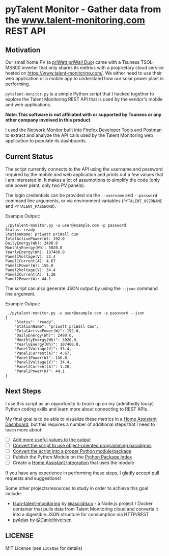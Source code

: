 # pyTalent Monitor - Gather data from the www.talent-monitoring.com REST API

## Motivation

Our small home PV (a [priWatt priWall Duo](https://priwatt.de/stecker-solaranlagen/fassade/priwall-duo/SW10354.1)) came with a Tsuness TSOL-MS800 inverter that only shares its metrics with a proprietary cloud service hosted on https://www.talent-monitoring.com/. We either need to use their web application or a mobile app to understand how our solar power plant is performing.

`pytalent-monitor.py` is a simple Python script that I hacked together to explore the Talent Monitoring REST API that is used by the vendor's mobile and web applications.

**Note: This software is not affiliated with or supported by Tsuness or any other company involved in this product.**

I used the [Network Monitor](https://firefox-source-docs.mozilla.org/devtools-user/network_monitor/index.html) built into [Firefox Developer Tools](https://firefox-dev.tools/) and [Postman](https://www.postman.com/) to extract and analyze the API calls used by the Talent Monitoring web application to populate its dashboards.

## Current Status

The script currently connects to the API using the username and password required by the mobile and web application and prints out a few values that I am interested in. It makes a lot of assumptions to simplify the code (only one power plant, only two PV panels).

The login credentials can be provided via the `--username` and `--password` command line arguments, or via environment variables (`PYTALENT_USERNAME` and `PYTALENT_PASSWORD`).

Example Output:
```
./pytalent-monitor.py -u user@example.com -p password
Status: ready
StationName: priwatt priWall duo
TotalActivePower(W): 192.0
DailyEnergy(Wh): 2490.0
MonthlyEnergy(Wh): 5020.0
YearlyEnergy(Wh): 107460.0
Panel1Voltage(V): 33.4
Panel1Current(A): 4.67
Panel1Power(W): 156.0
Panel2Voltage(V): 34.4
Panel2Current(A): 1.28
Panel2Power(W): 44.1
```

The script can also generate JSON output by using the ``--json`` command line argument.

Example Output:
```
 ./pytalent-monitor.py -u user@example.com -p password --json
{
    "Status": "ready",
    "StationName": "priwatt priWall duo",
    "TotalActivePower(W)": 192.0,
    "DailyEnergy(Wh)": 2490.0,
    "MonthlyEnergy(Wh)": 5020.0,
    "YearlyEnergy(Wh)": 107460.0,
    "Panel1Voltage(V)": 33.4,
    "Panel1Current(A)": 4.67,
    "Panel1Power(W)": 156.0,
    "Panel2Voltage(V)": 34.4,
    "Panel2Current(A)": 1.28,
    "Panel2Power(W)": 44.1
}
```

## Next Steps

I use this script as an opportunity to brush up on my (admittedly lousy) Python coding skills and learn more about connecting to REST APIs.

My final goal is to be able to visualize these metrics in a [Home Assistant Dashboard](https://www.home-assistant.io/dashboards/), but this requires a number of additional steps that I need to learn more about:

- [ ] [Add more useful values to the output](https://github.com/LenzGr/talent-monitoring/issues/2)
- [ ] [Convert the script to use object-oriented programming paradigms](https://github.com/LenzGr/talent-monitoring/issues/1)
- [ ] [Convert the script into a proper Python module/package](https://github.com/LenzGr/talent-monitoring/issues/3)
- [ ] Publish the Python Module on the [Python Package Index](https://pypi.org/)
- [ ] Create a [Home Assistant Integration](https://www.home-assistant.io/integrations/) that uses the module

If you have any experience in performing these steps, I gladly accept pull requests and suggestions!

Some other projects/resources to study in order to achieve this goal include:

* [tsun-talent-monitoring](https://github.com/asciidisco/tsun-talent-monitoring) by [@asciidisco](https://github.com/asciidisco) - a Node.js project / Docker container that pulls data from Talent Monitoring cloud and converts it into a digestible JSON structure for consumption via HTTP/REST
* [pyAdax](https://github.com/Danielhiversen/pyAdax) by [@Danielhiversen](https://github.com/Danielhiversen/)

## LICENSE

MIT License (see `LICENSE` for details)
